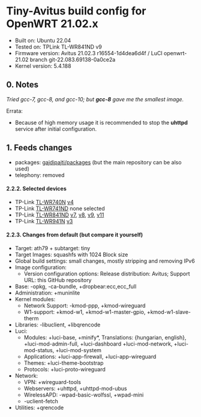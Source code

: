 # Tiny-Avitus build config for OpenWRT 21.02.x

* Built on: Ubuntu 22.04
* Tested on: TPLink TL-WR841ND v9
* Firmware version: Avitus 21.02.3 r16554-1d4dea6d4f / LuCI openwrt-21.02 branch git-22.083.69138-0a0ce2a
* Kernel version: 5.4.188

## 0. Notes

*Tried gcc-7, gcc-8, and gcc-10; but **gcc-8** gave me the smallest image.*

Errata:

* Because of high memory usage it is recommended to stop the **uhttpd** service after initial configuration.

## 1. Feeds changes

* packages: [gajdipajti/packages](https://github.com/gajdipajti/packages/tree/openwrt-21.02) (but the main repository can be also used)
* telephony: removed

#### 2.2.2. Selected devices

* TP-Link [TL-WR740N](https://openwrt.org/toh/tp-link/tl-wr740n) [v4](https://openwrt.org/toh/hwdata/tp-link/tp-link_tl-wr740n_v4.20)
* TP-Link [TL-WR741ND](https://openwrt.org/toh/tp-link/tl-wr741nd) none selected
* TP-Link [TL-WR841ND](https://openwrt.org/toh/tp-link/tl-wr841nd) [v7](https://openwrt.org/toh/hwdata/tp-link/tp-link_tl-wr841n_v7), [v8](https://openwrt.org/toh/hwdata/tp-link/tp-link_tl-wr841n_v8), [v9](https://openwrt.org/toh/hwdata/tp-link/tp-link_tl-wr841n_v9), [v11](https://openwrt.org/toh/hwdata/tp-link/tp-link_tl-wr841n_v11)
* TP-Link [TL-WR941N](https://openwrt.org/toh/tp-link/tl-wr941nd) [v3](https://openwrt.org/toh/hwdata/tp-link/tp-link_tl-wr941nd_v3)

#### 2.2.3. Changes from default (but compare it yourself)

* Target: ath79 + subtarget: tiny
* Target Images: squashfs with 1024 Block size
* Global build settings: small changes, mostly stripping and removing IPv6
* Image configuration:
  * Version configuration options: Release distribution: Avitus; Support URL: this GitHub repository
* Base: -opkg, -ca-bundle, +dropbear:ecc,ecc_full
* Administration: +muninlite
* Kernel modules:
  * Network Support: -kmod-ppp, +kmod-wireguard
  * W1-support: +kmod-w1, +kmod-w1-master-gpio, +kmod-w1-slave-therm
* Libraries: -libuclient, +libqrencode
* Luci:
  * Modules: +luci-base, +minify*, Translations: {hungarian, english}, +luci-mod-admin-full, +luci-dashboard +luci-mod-network, +luci-mod-status, +luci-mod-system
  * Applications: +luci-app-firewall, +luci-app-wireguard
  * Themes: +luci-theme-bootstrap
  * Protocols: +luci-proto-wireguard
* Network:
  * VPN: +wireguard-tools
  * Webservers: +uhttpd, +uhttpd-mod-ubus
  * WirelessAPD: -wpad-basic-wolfssl, +wpad-mini
  * -uclient-fetch
* Utilities: +qrencode
